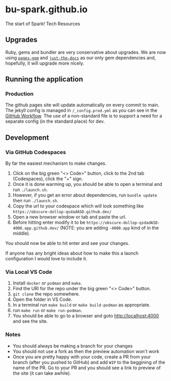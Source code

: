 # bu-spark.github.io
The start of Spark! Tech Resources


## Upgrades
Ruby, gems and bundler are very conservative about upgrades.
We are now using [`pages-gem`](https://github.com/github/pages-gem) and [`just-the-docs`](https://just-the-docs.com/) as our only gem dependencies and, hopefully, it will upgrade more nicely.

## Running the application

### Production
The github pages site will update automatically on every commit to main.
The jekyll config is managed in `/_config.prod.yml` as you can see in the [GitHub Workflow](https://github.com/BU-Spark/bu-spark/blob/main/.github/workflows/build-jekyll.yml).
The use of a non-standard file is to support a need for a separate config (in the standard place) for dev.

## Development

### Via GitHub Codespaces
By far the easiest mechanism to make changes.

1. Click on the big green "<> Code>" button, click to the 2nd tab (Codespaces), click the "+" sign.
2. Once it is done warming up, you should be able to open a terminal and run `./launch.sh`.
3. However, if you get an error about dependencies, run `bundle update` then run `./launch.sh`.
4. Copy the url to your codespace which will look something like `https://obscure-dollop-qsdadASD.github.dev/`
5. Open a new browser window or tab and paste the url.
6. Before hitting enter modify it to be `https://obscure-dollop-qsdadASD-4000.app.github.dev/` (NOTE: you are adding `-4000.app` kind of in the middle).

You should now be able to hit enter and see your changes.

If anyone has any bright ideas about how to make this a launch configuration I would love to include it.


### Via Local VS Code
1. Install `docker` or `podman` and `make`.
2. Find the URI for the repo under the big green "<> Code>" button.
3. `git clone` the repo somewhere.
4. Open the folder in VS Code.
5. In a terminal run `make build` or `make build-podman` as appropriate.
6. run `make run` or `make run-podman`.
7. You should be able to go to a browser and goto [http://localhost:4000](http://localhost:4000) and see the site.

### Notes
* You should always be making a branch for your changes
* You should not use a fork as then the preview automation won't work
* Once you are pretty happy with your code, create a PR from your branch (after you pushed to GitHub) and add `WIP` to the beggining of the name of the PR. Go to your PR and you should see a link to preview of the site (it can take awhile).
